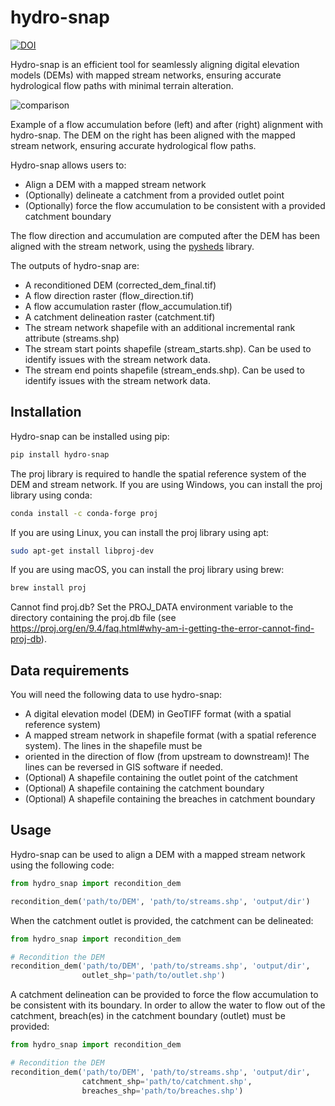 # hydro-snap

[![DOI](https://zenodo.org/badge/DOI/10.5281/zenodo.13350525.svg)](https://doi.org/10.5281/zenodo.13350525)


Hydro-snap is an efficient tool for seamlessly aligning digital elevation models (DEMs) 
with mapped stream networks, ensuring accurate hydrological flow paths with minimal 
terrain alteration.

![comparison](https://github.com/user-attachments/assets/f8c3a3c3-2aa4-45f2-b9b5-d322370118dc)

Example of a flow accumulation before (left) and after (right) alignment with hydro-snap. 
The DEM on the right has been aligned with the mapped stream network, ensuring accurate 
hydrological flow paths.

Hydro-snap allows users to:
- Align a DEM with a mapped stream network
- (Optionally) delineate a catchment from a provided outlet point
- (Optionally) force the flow accumulation to be consistent with a provided catchment boundary

The flow direction and accumulation are computed after the DEM has been aligned 
with the stream network, using the [pysheds](https://github.com/mdbartos/pysheds) library.

The outputs of hydro-snap are:
- A reconditioned DEM (corrected_dem_final.tif)
- A flow direction raster (flow_direction.tif)
- A flow accumulation raster (flow_accumulation.tif)
- A catchment delineation raster (catchment.tif)
- The stream network shapefile with an additional incremental rank attribute (streams.shp)
- The stream start points shapefile (stream_starts.shp). Can be used to identify issues with the stream network data.
- The stream end points shapefile (stream_ends.shp). Can be used to identify issues with the stream network data.


## Installation
Hydro-snap can be installed using pip:
```bash
pip install hydro-snap
```

The proj library is required to handle the spatial reference system of the DEM and stream network.
If you are using Windows, you can install the proj library using conda:
```bash
conda install -c conda-forge proj
```

If you are using Linux, you can install the proj library using apt:
```bash
sudo apt-get install libproj-dev
```

If you are using macOS, you can install the proj library using brew:
```bash
brew install proj
```

Cannot find proj.db? Set the PROJ_DATA environment variable to the directory containing the proj.db file (see https://proj.org/en/9.4/faq.html#why-am-i-getting-the-error-cannot-find-proj-db).

## Data requirements
You will need the following data to use hydro-snap:
- A digital elevation model (DEM) in GeoTIFF format (with a spatial reference system)
- A mapped stream network in shapefile format (with a spatial reference system). The lines in the shapefile must be 
- oriented in the direction of flow (from upstream to downstream)! The lines can be reversed in GIS software if needed.
- (Optional) A shapefile containing the outlet point of the catchment
- (Optional) A shapefile containing the catchment boundary
- (Optional) A shapefile containing the breaches in catchment boundary

## Usage
Hydro-snap can be used to align a DEM with a mapped stream network using the following code:

```python
from hydro_snap import recondition_dem

recondition_dem('path/to/DEM', 'path/to/streams.shp', 'output/dir')
```

When the catchment outlet is provided, the catchment can be delineated:

```python
from hydro_snap import recondition_dem

# Recondition the DEM
recondition_dem('path/to/DEM', 'path/to/streams.shp', 'output/dir', 
                outlet_shp='path/to/outlet.shp')
```

A catchment delineation can be provided to force the flow accumulation to be consistent 
with its boundary. In order to allow the water to flow out of the catchment, breach(es)
in the catchment boundary (outlet) must be provided:

```python
from hydro_snap import recondition_dem

# Recondition the DEM
recondition_dem('path/to/DEM', 'path/to/streams.shp', 'output/dir', 
                catchment_shp='path/to/catchment.shp',
                breaches_shp='path/to/breaches.shp')
```